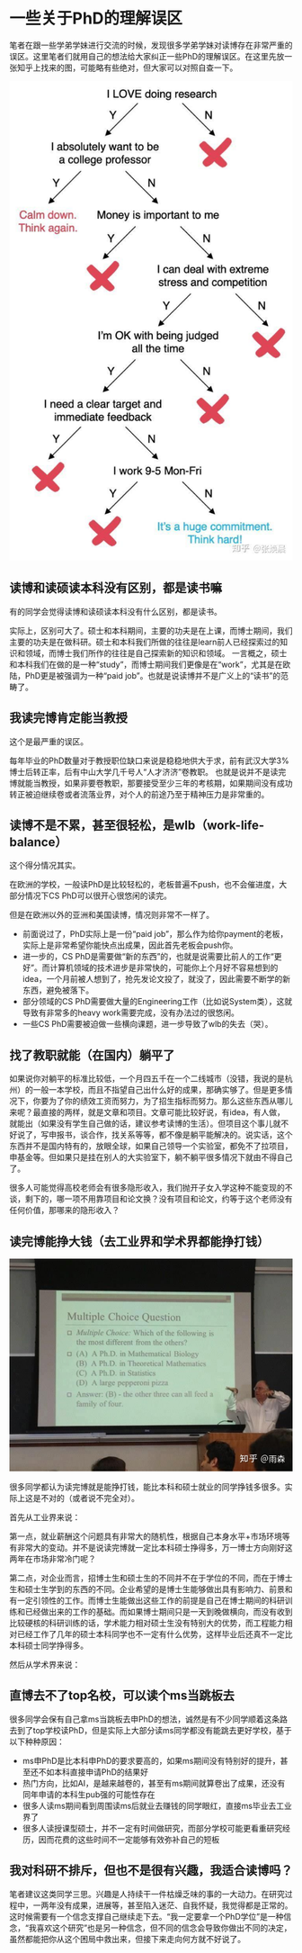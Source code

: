 # 一些关于PhD的理解误区

笔者在跟一些学弟学妹进行交流的时候，发现很多学弟学妹对读博存在非常严重的误区。这里笔者们就用自己的想法给大家纠正一些PhD的理解误区。在这里先放一张知乎上找来的图，可能略有些绝对，但大家可以对照自查一下。

![Should I Get A PhD](../.gitbook/assets/Should-I-get-a-phd.jpg)

## 读博和读硕读本科没有区别，都是读书嘛

有的同学会觉得读博和读硕读本科没有什么区别，都是读书。

实际上，区别可大了。硕士和本科期间，主要的功夫是在上课，而博士期间，我们主要的功夫是在做科研。硕士和本科我们所做的往往是learn前人已经探索过的知识和领域，而博士我们所作的往往是自己探索新的知识和领域。
一言概之，硕士和本科我们在做的是一种“study”，而博士期间我们更像是在“work”，尤其是在欧陆，PhD更是被强调为一种“paid job”。也就是说读博并不是广义上的“读书”的范畴了。


## 我读完博肯定能当教授

这个是最严重的误区。

每年毕业的PhD数量对于教授职位缺口来说是稳稳地供大于求，前有武汉大学3%博士后转正率，后有中山大学几千号人“人才济济”卷教职。
也就是说并不是读完博就能当教授，如果非要卷教职，那要接受至少三年的考核期，如果期间没有成功转正被迫继续卷或者流落业界，对个人的前途乃至于精神压力是非常重的。

## 读博不是不累，甚至很轻松，是wlb（work-life-balance）

这个得分情况其实。

在欧洲的学校，一般读PhD是比较轻松的，老板普遍不push，也不会催进度，大部分情况下CS PhD可以很开心很悠闲的读完。

但是在欧洲以外的亚洲和美国读博，情况则非常不一样了。

* 前面说过了，PhD实际上是一份“paid job”，那么作为给你payment的老板，实际上是非常希望你能快点出成果，因此首先老板会push你。
* 进一步的，CS PhD是需要做“新的东西”的，也就是说需要比前人的工作“更好”。而计算机领域的技术进步是非常快的，可能你上个月好不容易想到的idea，一个月前被人想到了，抢先发论文投了，就没了，因此需要不断学的新东西，避免被落下。
* 部分领域的CS PhD需要做大量的Engineering工作（比如说System类），这就导致有非常多的heavy work需要完成，没有办法过的很悠闲。
* 一些CS PhD需要被迫做一些横向课题，进一步导致了wlb的失去（哭）。

## 找了教职就能（在国内）躺平了

如果说你对躺平的标准比较低，一个月四五千在一个二线城市（没错，我说的是杭州）的一般一本学校，而且不指望自己出什么好的成果，那确实够了。但是更多情况下，你要为了你的绩效工资而努力，为了招生指标而努力。那么这些东西从哪儿来呢？最直接的两样，就是文章和项目。文章可能比较好说，有idea，有人做，就能出（如果没有学生自己做的话，建议参考读博的生活）。但项目这个事儿就不好说了，写申报书，谈合作，找关系等等，都不像是躺平能解决的。说实话，这个东西并不是国内特有的，放眼全球，如果自己领导一个实验室，都免不了拉项目，申基金等。但如果只是挂在别人的大实验室下，躺不躺平很多情况下就由不得自己了。

很多人可能觉得高校老师会有很多隐形收入，我们抛开子女入学这种不能变现的不谈，剩下的，哪一项不用靠项目和论文换？没有项目和论文，约等于这个老师没有任何价值，那哪来的隐形收入？

## 读完博能挣大钱（去工业界和学术界都能挣打钱）

![Phd Payment](../.gitbook/assets/PhdPayment.jpeg)

很多同学都认为读完博就是能挣打钱，能比本科和硕士就业的同学挣钱多很多。实际上这是不对的（或者说不完全对）。

首先从工业界来说：

第一点，就业薪酬这个问题具有非常大的随机性，根据自己本身水平+市场环境等有非常大的变动。并不是说读完博就一定比本科硕士挣得多，万一博士方向刚好这两年在市场非常冷门呢？

第二点，对企业而言，招博士生和硕士生的不同并不在于学位的不同，而在于博士生和硕士生学到的东西的不同。企业希望的是博士生能够做出具有影响力、前景和有一定引领性的工作。而博士生能做出这些工作的前提是自己在博士期间的科研训练和已经做出来的工作的基础。而如果博士期间只是一天到晚做横向，而没有收到比较硬核的科研训练的话，学术能力相对硕士生没有特别大的优势，而工程能力相对已经工作了几年的硕士本科同学也不一定有什么优势，这样毕业后还真不一定比本科硕士同学挣得多。

然后从学术界来说：

## 直博去不了top名校，可以读个ms当跳板去

很多同学会保有自己拿ms当跳板去申PhD的想法，诚然是有不少同学顺着这条路去到了top学校读PhD，但是实际上大部分读ms同学都没有能跳去更好学校，基于以下种种原因：

* ms申PhD是比本科申PhD的要求要高的，如果ms期间没有特别好的提升，甚至还不如本科直接申请PhD的结果好
* 热门方向，比如AI，是越来越卷的，甚至有ms期间就算卷出了成果，还没有同年申请的本科生pub强的可能性存在
* 很多人读ms期间看到周围读ms后就业去赚钱的同学眼红，直接ms毕业去工业界了
* 很多人读授课型硕士，并不一定有时间做研究，而部分学校可能更看重研究经历，因而花费的这些时间不一定能够有效弥补自己的短板

## 我对科研不排斥，但也不是很有兴趣，我适合读博吗？

笔者建议这类同学三思。兴趣是人持续干一件枯燥乏味的事的一大动力。在研究过程中，一两年没有成果，进展等，甚至陷入迷茫、自我怀疑，我觉得都是正常的。这时候需要有一个信念支撑自己继续走下去。“我一定要拿一个PhD学位”是一种信念，“我喜欢这个研究”也是另一种信念，但不同的信念会导致你做出不同的决定，虽然都能把你从这个困局中救出来，但接下来走向何方就不好说了。
